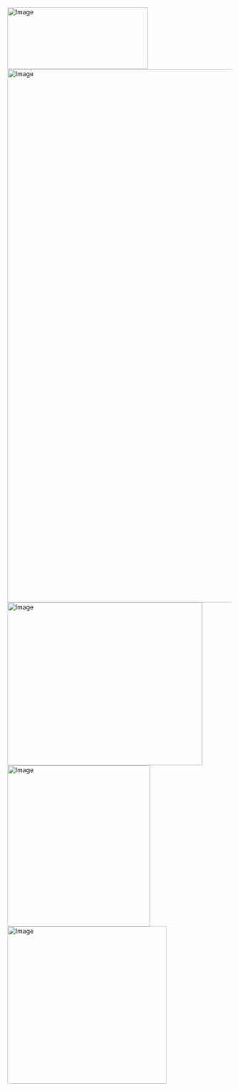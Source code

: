 <img width="316" height="139" alt="Image" src="https://github.com/user-attachments/assets/1a76fff4-8a9a-4ef5-9f29-b65a73325228" />
<img width="1919" height="1199" alt="Image" src="https://github.com/user-attachments/assets/1f7e8427-5183-46c2-b583-baa5ce1311a8" />
<img width="438" height="366" alt="Image" src="https://github.com/user-attachments/assets/d95ba0a4-1d44-45fd-a6ef-d8efec294709" />
<img width="321" height="362" alt="Image" src="https://github.com/user-attachments/assets/b7458622-5c6b-4b7a-a0cf-6231fa7e721a" />
<img width="358" height="354" alt="Image" src="https://github.com/user-attachments/assets/848d74b6-23fc-439d-a4eb-86f9c0c42d31" />

